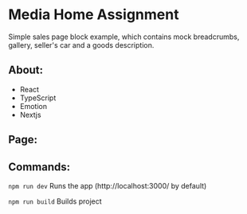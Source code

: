 # Media Home Assignment

Simple sales page block example, which contains mock breadcrumbs, gallery, seller's car and a goods description.

## About:

* React
* TypeScript
* Emotion
* Nextjs

## Page:


## Commands:

`npm run dev` Runs the app (http://localhost:3000/ by default)

`npm run build` Builds project

